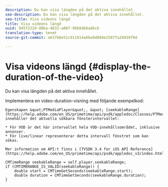 ```yaml
---
description: Du kan visa längden på det aktiva innehållet.
seo-description: Du kan visa längden på det aktiva innehållet.
seo-title: Visa videons längd
title: Visa videons längd
uuid: 945f222d-80ba-4832-a06f-9bb8db6adbcb
translation-type: tm+mt
source-git-commit: a63768e51c911914a6ba9d884e2587fa34939f9d

---
```



# Visa videons längd {#display-the-duration-of-the-video}

Du kan visa längden på det aktiva innehållet.

Implementera en video-duration-visning med följande exempelkod:

    Egenskapen &quot;PTMediaPlayer&quot;, &quot; [seekableRange](https://help.adobe.com/en_US/primetime/api/psdk/appledoc/Classes/PTMediaPlayer.html#//api/name/seekableRange)&quot;, innehåller det aktuella sökbara fönsterintervallet:
    
    * För VOD är det här intervallet hela VOD-innehållsområdet, inklusive annonser.
    * För live/linear representerar detta intervall fönstret som kan sökas.
    
    Mer information om API:t finns i [TVSDK 3.4 for iOS API Reference](https://help.adobe.com/en_US/primetime/api/psdk/appledoc_v3/index.html)

<!--<a id="example_A153BE3AC03F43C6BF3A156316A08CD3"></a>-->

```
CMTimeRange seekableRange = self.player.seekableRange;  
if (CMTIMERANGE_IS_VALID(seekableRange)) { 
    double start = CMTimeGetSeconds(seekableRange.start);  
    double duration = CMTimeGetSeconds(seekableRange.duration); 
}
```
